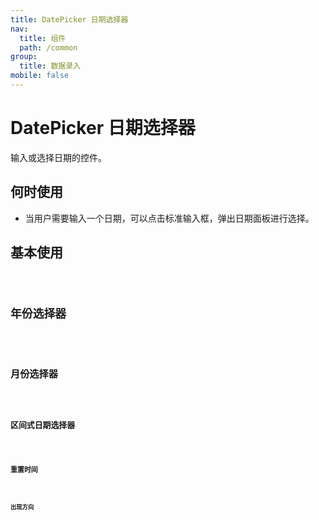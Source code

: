 ```yaml
---
title: DatePicker 日期选择器
nav:
  title: 组件
  path: /common
group:
  title: 数据录入
mobile: false
---
```


# DatePicker 日期选择器

输入或选择日期的控件。

## 何时使用

- 当用户需要输入一个日期，可以点击标准输入框，弹出日期面板进行选择。

## 基本使用

<code src="./demos/index1.tsx" />

## 年份选择器

<code src="./demos/index2.tsx" />

## 月份选择器

<code src="./demos/index3.tsx" />

## 区间式日期选择器

<code src="./demos/index4.tsx" />

## 重置时间

<code src="./demos/index4.tsx" />

## 出现方向

<code src="./demos/index6.tsx" />

<API src="./DatePicker/index.tsx"/>
